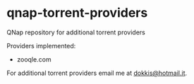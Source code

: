 # qnap-torrent-providers
QNap repository for additional torrent providers

Providers implemented:
* zooqle.com

For additional torrent providers email me at dokkis@hotmail.it.
